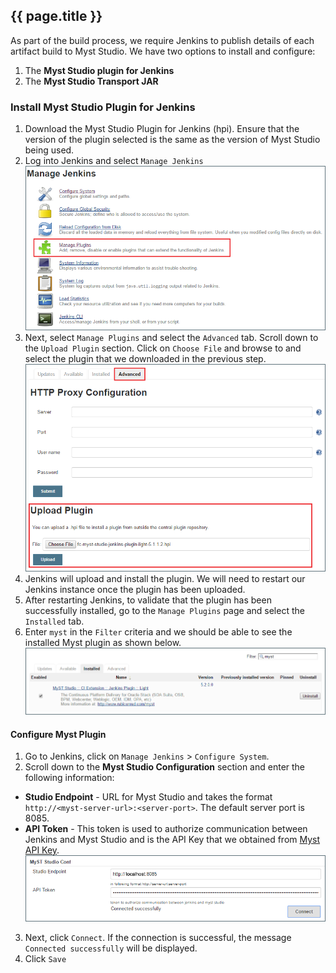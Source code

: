 ## {{ page.title }}

As part of the build process, we require Jenkins to publish details of each artifact build to Myst Studio. We have two options to install and configure:

1. The **Myst Studio plugin for Jenkins**
2. The **Myst Studio Transport JAR**

### Install Myst Studio Plugin for Jenkins

1. Download the Myst Studio Plugin for Jenkins (hpi). Ensure that the version of the plugin selected is the same as the version of Myst Studio being used.
2. Log into Jenkins and select `Manage Jenkins`
    ![](img/manageJenkins.png)
3. Next, select `Manage Plugins` and select the `Advanced` tab. Scroll down to the `Upload Plugin` section. Click on `Choose File` and browse to and select the plugin that we downloaded in the previous step.
    ![](img/uploadJenkinsPlugin.png)
4. Jenkins will upload and install the plugin. We will need to restart our Jenkins instance once the plugin has been uploaded.
5. After restarting Jenkins, to validate that the plugin has been successfully installed, go to the `Manage Plugins` page and select the `Installed` tab.
6. Enter `myst` in the `Filter` criteria and we should be able to see the installed Myst plugin as shown below.
    ![](img/installedJenkinsPlugin.png)


#### Configure Myst Plugin

1. Go to Jenkins, click on `Manage Jenkins` > `Configure System`.
2. Scroll down to the **Myst Studio Configuration** section and enter the following information:
  * **Studio Endpoint** - URL for Myst Studio and takes the format `http://<myst-server-url>:<server-port>`. The default server port is 8085.
  * **API Token** - This token is used to authorize communication between Jenkins and Myst Studio and is the API Key that we obtained from [Myst API Key](/administration/management/api_key.md).
    ![](img/configureJenkinsPlugin.png)
3. Next, click `Connect`. If the connection is successful, the message `Connected successfully` will be displayed.
4. Click `Save`

